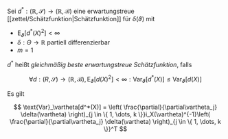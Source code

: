Sei $d^* : (\mathbb{R}, \mathscr{S}) \to (\mathbb{R}, \mathscr{B})$ eine erwartungstreue [[zettel/Schätzfunktion|Schätzfunktion]] für $\delta(\vartheta)$ mit
- $\text{E}_\vartheta[d^*(X)^2] \lt \infty$
- $\delta : \Theta \to \mathbb{R}$ partiell differenzierbar
- $m = 1$

$d^*$ heißt *gleichmäßig beste erwartungstreue Schätzfunktion*, falls

$$
	\forall d : (R, \mathscr{S}) \to (\mathbb{R}, \mathscr{B}), \text{E}_\vartheta[d(X)^2] \lt \infty : \text{Var}_\vartheta[d^*(X)] \le \text{Var}_\vartheta[d(X)]
$$

Es gilt

$$
	\text{Var}_\vartheta[d^*(X)] = \left( \frac{\partial}{\partial\vartheta_j} \delta(\vartheta) \right)_{j \in \{ 1, \dots, k \}}i_X(\vartheta)^{-1}\left( \frac{\partial}{\partial\vartheta_j} \delta(\vartheta) \right)_{j \in \{ 1, \dots, k \}}^T
$$